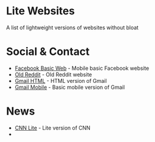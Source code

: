 # Lite Websites
A list of lightweight versions of websites without bloat

# Social & Contact
- [Facebook Basic Web](https://mbasic.facebook.com) - Mobile basic Facebook website
- [Old Reddit](https://old.reddit.com) - Old Reddit website
- [Gmail HTML](https://mail.google.com/mail/h/) - HTML version of Gmail
- [Gmail Mobile](https://mail.google.com/mail/x/) - Basic mobile version of Gmail

# News
- [CNN Lite](https://lite.cnn.com/) - Lite version of CNN
- 
